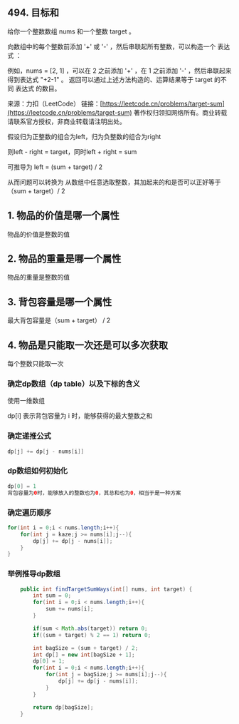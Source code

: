 ## 494. 目标和

给你一个整数数组 nums 和一个整数 target 。

向数组中的每个整数前添加 '+' 或 '-' ，然后串联起所有整数，可以构造一个 表达式 ：

例如，nums = [2, 1] ，可以在 2 之前添加 '+' ，在 1 之前添加 '-' ，然后串联起来得到表达式 "+2-1" 。
返回可以通过上述方法构造的、运算结果等于 target 的不同 表达式 的数目。



来源：力扣（LeetCode）
链接：[https://leetcode.cn/problems/target-sum](https://leetcode.cn/problems/target-sum)
著作权归领扣网络所有。商业转载请联系官方授权，非商业转载请注明出处。



假设归为正整数的组合为left，归为负整数的组合为right

则left - right =  target，同时left + right = sum

可推导为 left = (sum + target) / 2



从而问题可以转换为 从数组中任意选取整数，其加起来的和是否可以正好等于（sum + target）/ 2

## 1. 物品的价值是哪一个属性

物品的价值是整数的值

## 2. 物品的重量是哪一个属性

物品的重量是整数的值

## 3. 背包容量是哪一个属性

最大背包容量是（sum + target） / 2

## 4. 物品是只能取一次还是可以多次获取

每个整数只能取一次



### 确定dp数组（dp table）以及下标的含义

使用一维数组

dp[i] 表示背包容量为 i 时，能够获得的最大整数之和

### 确定递推公式

```Java
dp[j] += dp[j - nums[i]]
```

### dp数组如何初始化

```Java
dp[0] = 1
背包容量为0时，能够放入的整数也为0，其总和也为0，相当于是一种方案
```

### 确定遍历顺序

```Java
for(int i = 0;i < nums.length;i++){
    for(int j = kaze;j >= nums[i];j--){
        dp[j] += dp[j - nums[i]];
    }
}
```

### 举例推导dp数组





```Java
    public int findTargetSumWays(int[] nums, int target) {
        int sum = 0;
        for(int i = 0;i < nums.length;i++){
            sum += nums[i];
        }

        if(sum < Math.abs(target)) return 0;
        if((sum + target) % 2 == 1) return 0;

        int bagSize = (sum + target) / 2;
        int dp[] = new int[bagSize + 1];
        dp[0] = 1;
        for(int i = 0;i < nums.length;i++){
            for(int j = bagSize;j >= nums[i];j--){
                dp[j] += dp[j - nums[i]];
            }
        }

        return dp[bagSize];
    }
```